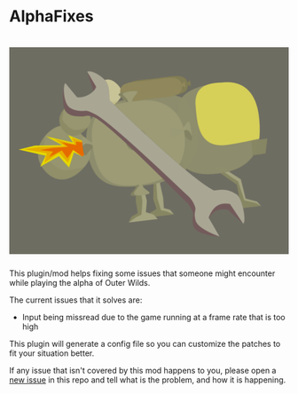 # AlphaFixes

# ![AlphaFixesIcon](readmefigures/modIcon.png)

This plugin/mod helps fixing some issues that someone might encounter while playing the alpha of Outer Wilds.

The current issues that it solves are:

* Input being missread due to the game running at a frame rate that is too high

This plugin will generate a config file so you can customize the patches to fit your situation better.

If any issue that isn't covered by this mod happens to you, please open a [new issue](https://github.com/ShoosGun/AlphaFixes/issues/new?assignees=&labels=fix+request&template=alpha-fix-request.yml&title=%5BFix+Request%5D%3A+) in this repo and tell what is the problem, and how it is happening.
